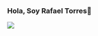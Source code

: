 ### Hola, Soy Rafael Torres👋

![](https://www.google.com/search?q=mango&rlz=1C1CHBD_esDO985DO985&sxsrf=ALiCzsZLkJFfBGrRnRAIAJwsjLZifi1aYA:1666800426992&source=lnms&tbm=isch&sa=X&ved=2ahUKEwjrzvK6o_76AhWbZDABHb4NAuQQ_AUoAXoECAIQAw&biw=1920&bih=969&dpr=1#imgrc=1-wEslCr-8F5NM)


<!--
**ingenierorat/ingenierorat** is a ✨ _special_ ✨ repository because its `README.md` (this file) appears on your GitHub profile.

Here are some ideas to get you started:

- 🔭 I’m currently working on ...
- 🌱 I’m currently learning ...
- 👯 I’m looking to collaborate on ...
- 🤔 I’m looking for help with ...
- 💬 Ask me about ...
- 📫 How to reach me: ...
- 😄 Pronouns: ...
- ⚡ Fun fact: ...
-->
